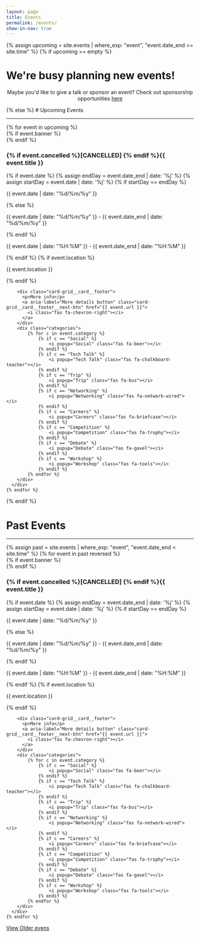 ```yaml
---
layout: page
title: Events
permalink: /events/
show-in-nav: true
---
```


{% assign upcoming = site.events | where_exp: "event", "event.date_end >= site.time" %}
{% if upcoming == empty %}
# We're busy planning new events!

<p style="text-align: center;">Maybe you'd like to give a talk or sponsor an event? Check out sponsorship opportunities <a aria-label="Sponsor us link" href="/pages/sponsors">here</a></p>
{% else %}
# Upcoming Events

-----------
<div class="page-section">
  <div class="event-grid card-grid">
    {% for event in upcoming %}
      <div class="card-grid__card{% if event.cancelled %} cancelled {% endif %}">
        {% if event.banner %}
          <div class="card-grid__card__banner" style="background-image: url(/assets/images/contrib/events/{{ event.banner }});"></div>
        {% endif %}
        <h3>{% if event.cancelled %}[CANCELLED] {% endif %}{{ event.title }}</h3>
        {% if event.date %}
          {% assign endDay = event.date_end | date: '%j' %}
          {% assign startDay = event.date | date: '%j' %}
          {% if startDay == endDay %}
            <div class="card-grid__card__row">
              <i class="fas fa-calendar-day"></i>
              <p>{{ event.date | date: "%d/%m/%y" }}</p>
            </div>
          {% else %}
             <div class="card-grid__card__row">
              <i class="fas fa-calendar-day"></i>
              <p>{{ event.date | date: "%d/%m/%y" }} - {{ event.date_end | date: "%d/%m/%y" }}</p>
            </div>
          {% endif %}
            <div class="card-grid__card__row">
            <i class="fas fa-clock"></i>
            <p>{{ event.date | date: "%H:%M" }} - {{ event.date_end | date: "%H:%M" }}</p>
          </div>
        {% endif %}
        {% if event.location %}
          <div class="card-grid__card__row">
            <i class="fas fa-map-marker"></i>
            <p>{{ event.location }}</p>
          </div>
        {% endif %}

        <div class="card-grid__card__footer">
          <p>More info</p>
          <a aria-label="More details button" class="card-grid__card__footer__next-btn" href="{{ event.url }}">
            <i class="fas fa-chevron-right"></i>
          </a>
        </div>
        <div class="categories">
            {% for c in event.category %}
                {% if c == "Social" %}
                    <i popup="Social" class="fas fa-beer"></i>
                {% endif %}
                {% if c == "Tech Talk" %}
                    <i popup="Tech Talk" class="fas fa-chalkboard-teacher"></i>
                {% endif %}
                {% if c == "Trip" %}
                    <i popup="Trip" class="fas fa-bus"></i>
                {% endif %}
                {% if c == "Networking" %}
                    <i popup="Networking" class="fas fa-network-wired"></i>
                {% endif %}
                {% if c == "Careers" %}
                    <i popup="Careers" class="fas fa-briefcase"></i>
                {% endif %}
                {% if c == "Competition" %}
                    <i popup="Competition" class="fas fa-trophy"></i>
                {% endif %}
                {% if c == "Debate" %}
                    <i popup="Debate" class="fas fa-gavel"></i>
                {% endif %}
                {% if c == "Workshop" %}
                    <i popup="Workshop" class="fas fa-tools"></i>
                {% endif %}
            {% endfor %}
        </div>
      </div>
    {% endfor %}
  </div>
</div>
{% endif %}

# Past Events
---
<div class="page-section">
  <div class="event-grid card-grid">
    {% assign past = site.events | where_exp: "event", "event.date_end < site.time" %}
    {% for event in past reversed %}
      <div class="card-grid__card{% if event.cancelled %} cancelled {% endif %}">
        {% if event.banner %}
          <div class="card-grid__card__banner" style="background-image: url(/assets/images/contrib/events/{{ event.banner }});"></div>
        {% endif %}
        <h3>{% if event.cancelled %}[CANCELLED] {% endif %}{{ event.title }}</h3>
        {% if event.date %}
          {% assign endDay = event.date_end | date: '%j' %}
          {% assign startDay = event.date | date: '%j' %}
          {% if startDay == endDay %}
            <div class="card-grid__card__row">
              <i class="fas fa-calendar-day"></i>
              <p>{{ event.date | date: "%d/%m/%y" }}</p>
            </div>
          {% else %}
             <div class="card-grid__card__row">
              <i class="fas fa-calendar-day"></i>
              <p>{{ event.date | date: "%d/%m/%y" }} - {{ event.date_end | date: "%d/%m/%y" }}</p>
            </div>
          {% endif %}
          <div class="card-grid__card__row">
            <i class="fas fa-clock"></i>
            <p>{{ event.date | date: "%H:%M" }} - {{ event.date_end | date: "%H:%M" }}</p>
          </div>
        {% endif %}
        {% if event.location %}
          <div class="card-grid__card__row">
            <i class="fas fa-map-marker"></i>
            <p>{{ event.location }}</p>
          </div>
        {% endif %}

        <div class="card-grid__card__footer">
          <p>More info</p>
          <a aria-label="More details button" class="card-grid__card__footer__next-btn" href="{{ event.url }}">
            <i class="fas fa-chevron-right"></i>
          </a>
        </div>
        <div class="categories">
            {% for c in event.category %}
                {% if c == "Social" %}
                    <i popup="Social" class="fas fa-beer"></i>
                {% endif %}
                {% if c == "Tech Talk" %}
                    <i popup="Tech Talk" class="fas fa-chalkboard-teacher"></i>
                {% endif %}
                {% if c == "Trip" %}
                    <i popup="Trip" class="fas fa-bus"></i>
                {% endif %}
                {% if c == "Networking" %}
                    <i popup="Networking" class="fas fa-network-wired"></i>
                {% endif %}
                {% if c == "Careers" %}
                    <i popup="Careers" class="fas fa-briefcase"></i>
                {% endif %}
                {% if c == "Competition" %}
                    <i popup="Competition" class="fas fa-trophy"></i>
                {% endif %}
                {% if c == "Debate" %}
                    <i popup="Debate" class="fas fa-gavel"></i>
                {% endif %}
                {% if c == "Workshop" %}
                    <i popup="Workshop" class="fas fa-tools"></i>
                {% endif %}
            {% endfor %}
        </div>
      </div>
    {% endfor %}
  </div>
  <a class="btn btn--dark" href="/blog_all">View Older evens</a>
</div>
